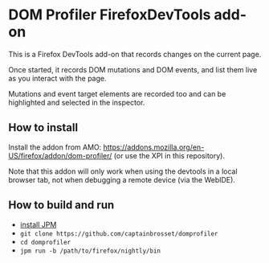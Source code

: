 # DOM Profiler FirefoxDevTools add-on

This is a Firefox DevTools add-on that records changes on the current page.

Once started, it records DOM mutations and DOM events, and list them live as you interact with the page.

Mutations and event target elements are recorded too and can be highlighted and selected in the inspector.

## How to install

Install the addon from AMO: https://addons.mozilla.org/en-US/firefox/addon/dom-profiler/
(or use the XPI in this repository).

Note that this addon will only work when using the devtools in a local browser tab, not when debugging a remote device (via the WebIDE).

## How to build and run

* [install JPM](https://www.npmjs.org/package/jpm)
* `git clone https://github.com/captainbrosset/domprofiler`
* `cd domprofiler`
* `jpm run -b /path/to/firefox/nightly/bin`
